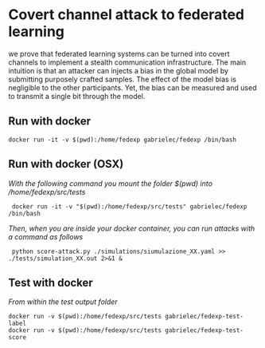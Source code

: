 # Covert channel attack to federated learning

we prove that federated learning systems can be turned into covert channels to implement a stealth communication infrastructure.
The main intuition is that an attacker can injects a bias in the global model by submitting purposely crafted samples.
The effect of the model bias is negligible to the other participants.
Yet, the bias can be measured and used to transmit a single bit through the model.


## Run with docker

```
docker run -it -v $(pwd):/home/fedexp gabrielec/fedexp /bin/bash
```

## Run with docker (OSX)
*With the following command you mount the folder $(pwd) into /home/fedexp/src/tests*
```
 docker run -it -v "$(pwd):/home/fedexp/src/tests" gabrielec/fedexp /bin/bash
```

*Then, when you are inside your docker container, you can run attacks with a command as follows*
```
 python score-attack.py ./simulations/siumulazione_XX.yaml >> ./tests/simulation_XX.out 2>&1 &
```


## Test with docker

*From within the test output folder*

```
docker run -v $(pwd):/home/fedexp/src/tests gabrielec/fedexp-test-label
docker run -v $(pwd):/home/fedexp/src/tests gabrielec/fedexp-test-score
```
